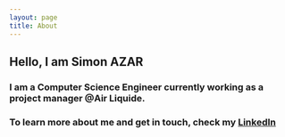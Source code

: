 ```yaml
---
layout: page
title: About
---
```


## Hello, I am Simon AZAR
### I am a Computer Science Engineer currently working as a project manager @Air Liquide.
### To learn more about me and get in touch, check my [LinkedIn](https://www.linkedin.com/in/{{site.linkedin_username}})




